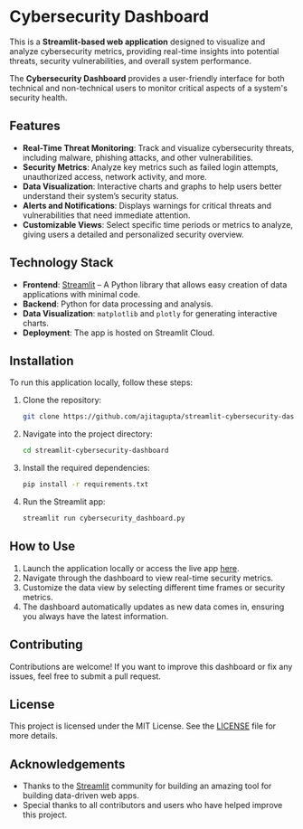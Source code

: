 
# Cybersecurity Dashboard

This is a **Streamlit-based web application** designed to visualize and analyze cybersecurity metrics, providing real-time insights into potential threats, security vulnerabilities, and overall system performance.

The **Cybersecurity Dashboard** provides a user-friendly interface for both technical and non-technical users to monitor critical aspects of a system's security health.

## Features

- **Real-Time Threat Monitoring**: Track and visualize cybersecurity threats, including malware, phishing attacks, and other vulnerabilities.
- **Security Metrics**: Analyze key metrics such as failed login attempts, unauthorized access, network activity, and more.
- **Data Visualization**: Interactive charts and graphs to help users better understand their system’s security status.
- **Alerts and Notifications**: Displays warnings for critical threats and vulnerabilities that need immediate attention.
- **Customizable Views**: Select specific time periods or metrics to analyze, giving users a detailed and personalized security overview.

## Technology Stack

- **Frontend**: [Streamlit](https://streamlit.io/) – A Python library that allows easy creation of data applications with minimal code.
- **Backend**: Python for data processing and analysis.
- **Data Visualization**: `matplotlib` and `plotly` for generating interactive charts.
- **Deployment**: The app is hosted on Streamlit Cloud.

## Installation

To run this application locally, follow these steps:

1. Clone the repository:

   ```bash
   git clone https://github.com/ajitagupta/streamlit-cybersecurity-dashboard.git
   ```

2. Navigate into the project directory:

   ```bash
   cd streamlit-cybersecurity-dashboard
   ```

3. Install the required dependencies:

   ```bash
   pip install -r requirements.txt
   ```

4. Run the Streamlit app:

   ```bash
   streamlit run cybersecurity_dashboard.py
   ```

## How to Use

1. Launch the application locally or access the live app [here](https://app-cybersecurity-dashboard.streamlit.app).
2. Navigate through the dashboard to view real-time security metrics.
3. Customize the data view by selecting different time frames or security metrics.
4. The dashboard automatically updates as new data comes in, ensuring you always have the latest information.

## Contributing

Contributions are welcome! If you want to improve this dashboard or fix any issues, feel free to submit a pull request.

## License

This project is licensed under the MIT License. See the [LICENSE](LICENSE) file for more details.

## Acknowledgements

- Thanks to the [Streamlit](https://streamlit.io/) community for building an amazing tool for building data-driven web apps.
- Special thanks to all contributors and users who have helped improve this project.
